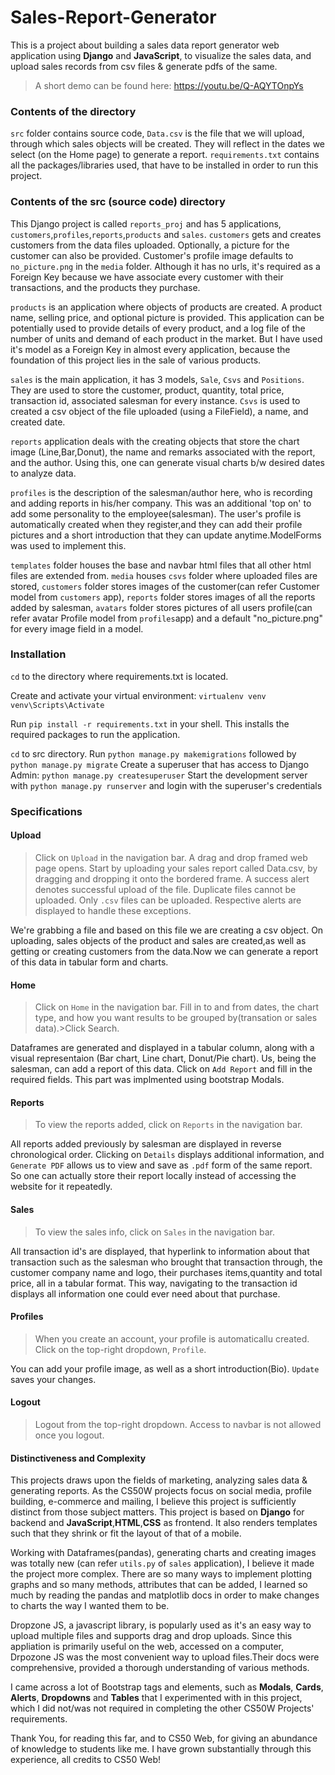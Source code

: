 # Sales-Report-Generator
This is a project about building a sales data report generator web application using **Django** and **JavaScript**, to visualize the sales data, and upload sales records from csv files &amp; generate pdfs of the same.

>A short demo can be found here: <https://youtu.be/Q-AQYTOnpYs>

### Contents of the directory
`src` folder contains source code, `Data.csv` is the file that we will upload, through which sales objects will be created. They will reflect in the dates we select (on the Home page) to generate a report.
`requirements.txt` contains all the packages/libraries used, that have to be installed in order to run this project.

### Contents of the src (source code) directory

This Django project is called `reports_proj` and has 5 applications, `customers`,`profiles`,`reports`,`products` and `sales`.
`customers` gets and creates customers from the data files uploaded. Optionally, a picture for the customer can also be provided. Customer's profile image defaults to `no_picture.png` in the `media` folder. Although it has no urls, it's required as a Foreign Key because we have associate every customer with their transactions, and the products they purchase.

`products` is an application where objects of products are created. A product name, selling price, and optional picture is provided. This application can be potentially used to provide details of every product, and a log file of the number of units and demand of each product in the market. But I have used it's model as a Foreign Key in almost every application, because the foundation of this project lies in the sale of various products.

`sales` is the main application, it has 3 models, `Sale`, `Csvs` and `Positions`. They are used to store the customer, product, quantity, total price, transaction id, associated salesman for every instance. `Csvs` is used to created a csv object of the file uploaded (using a FileField), a name, and created date.

`reports` application deals with the creating objects that store the chart image (Line,Bar,Donut), the name and remarks associated with the report, and the author. Using this, one can generate visual charts b/w desired dates to analyze data.

`profiles` is the description of the salesman/author here, who is recording and adding reports in his/her company. This was an additional 'top on' to add some personality to the employee(salesman). The user's profile is automatically created when they register,and they can add their profile pictures and a short introduction that they can update anytime.ModelForms was used to implement this.

`templates` folder houses the base and navbar html files that all other html files are extended from.
`media` houses `csvs` folder where uploaded files are stored, `customers` folder stores images of the customer(can refer Customer model from `customers` app), `reports` folder stores images of all the reports added by salesman, `avatars` folder stores pictures of all users profile(can refer avatar Profile model from `profiles`app) and a default "no_picture.png" for every image field in a model.

### Installation

`cd` to the directory where requirements.txt is located.

Create and activate your virtual environment:
`virtualenv venv`
`venv\Scripts\Activate`

Run `pip install -r requirements.txt` in your shell.
This installs the required packages to run the application.

`cd` to src directory.
Run `python manage.py makemigrations` followed by `python manage.py migrate`
Create a superuser that has access to Django Admin: `python manage.py createsuperuser`
Start the development server with `python manage.py runserver` and login with the superuser's credentials

### Specifications

#### Upload

>Click on `Upload` in the navigation bar. A drag and drop framed web page opens.
>Start by uploading your sales report called Data.csv, by dragging and dropping it onto the bordered frame.
>A success alert denotes successful upload of the file.
>Duplicate files cannot be uploaded. Only `.csv` files can be uploaded.
>Respective alerts are displayed to handle these exceptions.

We're grabbing a file and based on this file we are creating a csv object.
On uploading, sales objects of the product and sales are created,as well as getting or creating customers from the data.Now we can generate a report of this data in tabular form and charts.

#### Home

>Click on `Home` in the navigation bar.
>Fill in to and from dates, the chart type, and how you want results to be grouped by(transation or sales data).>Click Search.

Dataframes are generated and displayed in a tabular column, along with a visual representaion (Bar chart, Line chart, Donut/Pie chart).
Us, being the salesman, can add a report of this data. Click on `Add Report` and fill in the required fields. This part was implmented using bootstrap Modals.

#### Reports

>To view the reports added, click on `Reports` in the navigation bar.

All reports added previously by salesman are displayed in reverse chronological order. Clicking on `Details` displays additional information, and `Generate PDF` allows us to view and save as `.pdf` form of the same report. So one can actually store their report locally instead of accessing the website for it repeatedly.

#### Sales

>To view the sales info, click on `Sales` in the navigation bar.

All transaction id's are displayed, that hyperlink to information about that transaction such as the salesman who brought that transaction through, the customer company name and logo, their purchases items,quantity and total price, all in a tabular format. This way, navigating to the transaction id displays all information one could ever need about that purchase.

#### Profiles

>When you create an account, your profile is automaticallu created. Click on the top-right dropdown, `Profile`.

You can add your profile image, as well as a short introduction(Bio). `Update` saves your changes.

#### Logout

>Logout from the top-right dropdown. Access to navbar is not allowed once you logout.

#### Distinctiveness and Complexity

This projects draws upon the fields of marketing, analyzing sales data & generating reports. As the CS50W projects focus on social media, profile building, e-commerce and mailing, I believe this project is sufficiently distinct from those subject matters.
This project is based on **Django** for backend and **JavaScript**,**HTML**,**CSS** as frontend. 
It also renders templates such that they shrink or fit the layout of that of a mobile.

Working with Dataframes(pandas), generating charts and creating images was totally new (can refer `utils.py` of `sales` application), I believe it made the project more complex. There are so many ways to implement plotting graphs and so many methods, attributes that can be added, I learned so much by reading the pandas and matplotlib docs in order to make changes to charts the way I wanted them to be. 

Dropzone JS, a javascript library, is popularly used as it's an easy way to upload multiple files and supports drag and drop uploads. Since this appliation is primarily useful on the web, accessed on a computer, Drpozone JS was the most convenient way to upload files.Their docs were comprehensive, provided a thorough understanding of various methods.

I came across a lot of Bootstrap tags and elements, such as **Modals**, **Cards**, **Alerts**, **Dropdowns** and **Tables** that I experimented with in this project, which I did not/was not required in completing the other CS50W Projects' requirements.

Thank You, for reading this far, and to CS50 Web, for giving an abundance of knowledge to students like me. I have grown substantially through this experience, all credits to CS50 Web!
